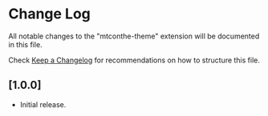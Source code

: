 # Change Log

All notable changes to the "mtconthe-theme" extension will be documented in this file.

Check [Keep a Changelog](http://keepachangelog.com/) for recommendations on how to structure this file.

## [1.0.0]

- Initial release.